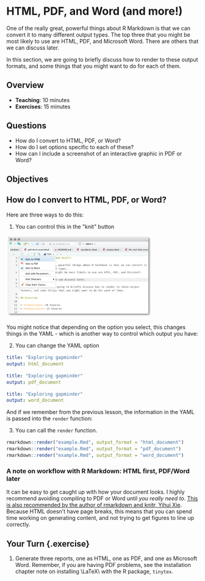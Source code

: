 # HTML, PDF, and Word (and more!)

One of the really great, powerful things about R Markdown is that we can convert it to many different output types.
The top three that you might be most likely to use are HTML, PDF, and Microsoft Word.
There are others that we can discuss later.

In this section, we are going to briefly discuss how to render to these output formats, and some things that you might want to do for each of them.

## Overview

* **Teaching**: 10 minutes
* **Exercises**: 15 minutes

## Questions

* How do I convert to HTML, PDF, or Word?
* How do I set options specific to each of these?
* How can I include a screenshot of an interactive graphic in PDF or Word?

## Objectives

## How do I convert to HTML, PDF, or Word?

Here are three ways to do this:

1. You can control this in the "knit" button

<img src="figs/rstudio-knit-button.png" width="382" />

You might notice that depending on the option you select, this changes things in the YAML - which is another way to control which output you have:

2. You can change the YAML option 

```YAML
title: "Exploring gapminder"
output: html_document
```

```YAML
title: "Exploring gapminder"
output: pdf_document
```

```YAML
title: "Exploring gapminder"
output: word_document
```

And if we remember from the previous lesson, the information in the YAML is passed into the `render` function:

3. You can call the `render` function.


```r
rmarkdown::render("example.Rmd", output_format = "html_document")
rmarkdown::render("example.Rmd", output_format = "pdf_document")
rmarkdown::render("example.Rmd", output_format = "word_document")
```

### A note on workflow with R Markdown: HTML first, PDF/Word later

It can be easy to get caught up with how your document looks.
I highly recommend avoiding compiling to PDF or Word until _you really need to_. [This is also recommended by the author of rmarkdown and knitr, Yihui Xie](https://yihui.name/en/2018/07/in-html-i-trust/).
Because HTML doesn't have page breaks, this means that you can spend time working on generating content, and not trying to get figures to line up correctly. 

## Your Turn {.exercise}

1. Generate three reports, one as HTML, one as PDF, and one as Microsoft Word.
Remember, if you are having PDF problems, see the installation chapter note on installing \LaTeX\ with the R package, `tinytex`.
